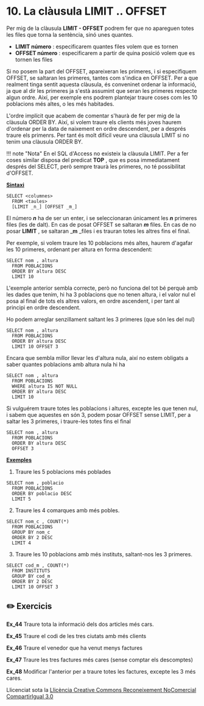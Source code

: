 # 10. La clàusula LIMIT .. OFFSET

Per mig de la clàusula **LIMIT - OFFSET** podrem fer que no apareguen totes
les files que torna la sentència, sinó unes quantes.

  * **LIMIT número** : especificarem quantes files volem que es tornen
  * **OFFSET número** : especificarem a partir de quina posició volem que es tornen les files

Si no posem la part del OFFSET, apareixeran les primeres, i si especifiquem
OFFSET, se saltaran les primeres, tantes com s'indica en OFFSET. Per a que
realment tinga sentit aquesta clàusula, és conveninet ordenar la informació,
ja que al dir les primeres ja s'està assumint que seran les primeres respecte
algun ordre. Així, per exemple ens podrem plantejar traure coses com les 10
poblacions més altes, o les més habitades.

L'ordre implícit que acabem de comentar s'haurà de fer per mig de la clàusula
ORDER BY. Així, si volem traure els clients més joves haurem d'ordenar per la
data de naixement en ordre descendent, per a després traure els primenrs. Per
tant és molt difícil veure una clàusula LIMIT si no tenim una clàusula ORDER
BY.

!!! note "Nota"
    En el SQL d'Access no existeix la clàusula LIMIT. Per a fer coses similar
    disposa del predicat <b>TOP</b> , que es posa immediatament després del SELECT,
    però sempre traurà les primeres, no té possibilitat d'OFFSET.


**<u>Sintaxi</u>**
```
SELECT <columnes>  
  FROM <taules>  
  [LIMIT _n_] [OFFSET _m_]
```
El número _**n**_ ha de ser un enter, i se seleccionaran únicament les _**n**_
primeres files (les de dalt). En cas de posat OFFSET se saltaran  _**m**_
files. En cas de no posar **LIMIT** , se saltaran _**m** _files i es trauran
totes les altres fins el final.

Per exemple, si volem traure les 10 poblacions més altes, haurem d'agafar les
10 primeres, ordenant per altura en forma descendent:
```
SELECT nom , altura  
  FROM POBLACIONS  
  ORDER BY altura DESC  
  LIMIT 10
```
L'exemple anterior sembla correcte, però no funciona del tot bé perquè amb les
dades que tenim, hi ha 3 poblacions que no tenen altura, i el valor nul el
posa al final de tots els altres valors, en ordre ascendent, i per tant al
principi en ordre descendent.

Ho podem arreglar senzillament saltant les 3 primeres (que són les del nul)
```
SELECT nom , altura  
  FROM POBLACIONS  
  ORDER BY altura DESC  
  LIMIT 10 OFFSET 3
```
Encara que sembla millor llevar les d'altura nula, així no estem obligats a
saber quantes poblacions amb altura nula hi ha
```
SELECT nom , altura  
  FROM POBLACIONS  
  WHERE altura IS NOT NULL  
  ORDER BY altura DESC  
  LIMIT 10
```
Si vulguérem traure totes les poblacions i altures, excepte les que tenen nul,
i sabem que aquestes en són 3, podem posar OFFSET sense LIMIT, per a saltar
les 3 primeres, i traure-les totes fins el final
```
SELECT nom , altura  
  FROM POBLACIONS  
  ORDER BY altura DESC  
  OFFSET 3
```
**<u>Exemples</u>**

  1) Traure les 5 poblacions més poblades
```
SELECT nom , poblacio  
  FROM POBLACIONS  
  ORDER BY poblacio DESC  
  LIMIT 5
```
  2) Traure les 4 comarques amb més pobles.
```
SELECT nom_c , COUNT(*)  
  FROM POBLACIONS  
  GROUP BY nom_c  
  ORDER BY 2 DESC  
  LIMIT 4
```
  3) Traure les 10 poblacions amb més instituts, saltant-nos les 3 primeres.
```
SELECT cod_m , COUNT(*)  
  FROM INSTITUTS  
  GROUP BY cod_m  
  ORDER BY 2 DESC  
  LIMIT 10 OFFSET 3
```

## :pencil2: Exercicis

**Ex_44** Traure tota la informació dels dos articles més cars.

**Ex_45** Traure el codi de les tres ciutats amb més clients

**Ex_46** Traure el venedor que ha venut menys factures  

**Ex_47** Traure les tres factures més cares (sense comptar els descomptes)

**Ex_48** Modificar l'anterior per a traure totes les factures, excepte les 3
més cares.


Llicenciat sota la  [Llicència Creative Commons Reconeixement NoComercial
CompartirIgual 3.0](http://creativecommons.org/licenses/by-nc-sa/3.0/)

